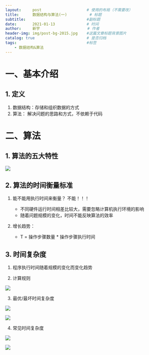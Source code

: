 ```yaml
---
layout:     post                    # 使用的布局（不需要改）
title:      数据结构与算法(一)    		# 标题 
subtitle:    						#副标题
date:       2021-01-13              # 时间
author:     新宇                     # 作者
header-img: img/post-bg-2015.jpg    #这篇文章标题背景图片
catalog: true                       # 是否归档
tags:                               #标签
    - 数据结构&算法
---
```


# 一、基本介绍
## 1. 定义
1. 数据结构：存储和组织数据的方式
2. 算法： 解决问题的思路和方式，不依赖于代码


# 二、算法

## 1. 算法的五大特性
![](https://tva1.sinaimg.cn/large/008eGmZEly1gmlvmi7mccj316u07edj5.jpg)

## 2. 算法的时间衡量标准
1. 能不能用执行时间来衡量？ 不能！！！
	- 不同硬件运行时间相差比较大，需要忽略计算机执行环境的影响
	- 随着问题规模的变化，时间不能反映算法的效率

2. 增长趋势： 
	- T = 操作步骤数量 * 操作步骤执行时间

## 3. 时间复杂度

1. 程序执行时间随着规模的变化而变化趋势

2. 计算规则

![](https://tva1.sinaimg.cn/large/008eGmZEly1gmlx8v95c1j313s0a40wg.jpg)

3. 最优/最坏时间复杂度

![](https://tva1.sinaimg.cn/large/008eGmZEly1gmm25qoh18j30oc0720v9.jpg)

![](https://tva1.sinaimg.cn/large/008eGmZEly1gmm27djn3ij30r80dqtf8.jpg)

4. 常见时间复杂度

![](https://tva1.sinaimg.cn/large/008eGmZEly1gmm2mv0v8aj31500gaqa2.jpg)

![](https://tva1.sinaimg.cn/large/008eGmZEly1gmm2pt7cz1j30sg0m8jz0.jpg)

